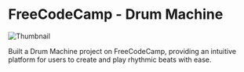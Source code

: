 # FreeCodeCamp - Drum Machine

![Thumbnail](https://i.ibb.co/1GJqWSF/Drum-Machine-UX.png)

Built a Drum Machine project on FreeCodeCamp, providing an intuitive platform for users to create and play rhythmic beats with ease.